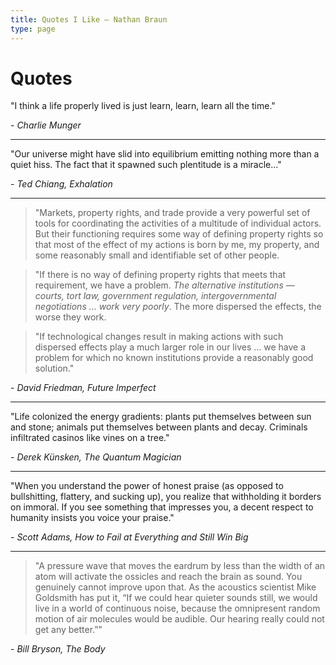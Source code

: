 ```yaml
---
title: Quotes I Like — Nathan Braun
type: page
---
```


# Quotes
"I think a life properly lived is just learn, learn, learn all the time."

\- *Charlie Munger*

---
"Our universe might have slid into equilibrium emitting nothing more than a
quiet hiss. The fact that it spawned such plentitude is a miracle..."

\- *Ted Chiang, Exhalation*

---
> "Markets, property rights, and trade provide a very powerful set of tools
  for coordinating the activities of a multitude of individual actors. But
  their functioning requires some way of defining property rights so that most
  of the effect of my actions is born by me, my property, and some reasonably
  small and identifiable set of other people.

> "If there is no way of defining property rights that meets that requirement,
  we have a problem. *The alternative institutions — courts, tort law,
  government regulation, intergovernmental negotiations ... work very poorly*.
  The more dispersed the effects, the worse they work.
  
> "If technological changes result in making actions with such dispersed
  effects play a much larger role in our lives ...  we have a problem for
  which no known institutions provide a reasonably good solution."

\- *David Friedman, Future Imperfect*

---
"Life colonized the energy gradients: plants put themselves between sun and
stone; animals put themselves between plants and decay. Criminals infiltrated
casinos like vines on a tree."

\- *Derek Künsken, The Quantum Magician*

---
"When you understand the power of honest praise (as opposed to bullshitting,
flattery, and sucking up), you realize that withholding it borders on immoral.
If you see something that impresses you, a decent respect to humanity insists
you voice your praise."

\- *Scott Adams, How to Fail at Everything and Still Win Big*

---
> "A pressure wave that moves the eardrum by less than the width of an atom
  will activate the ossicles and reach the brain as sound. You genuinely
  cannot improve upon that. As the acoustics scientist Mike Goldsmith has put
  it, “If we could hear quieter sounds still, we would live in a world of
  continuous noise, because the omnipresent random motion of air molecules
  would be audible. Our hearing really could not get any better.”"

\- *Bill Bryson, The Body*
